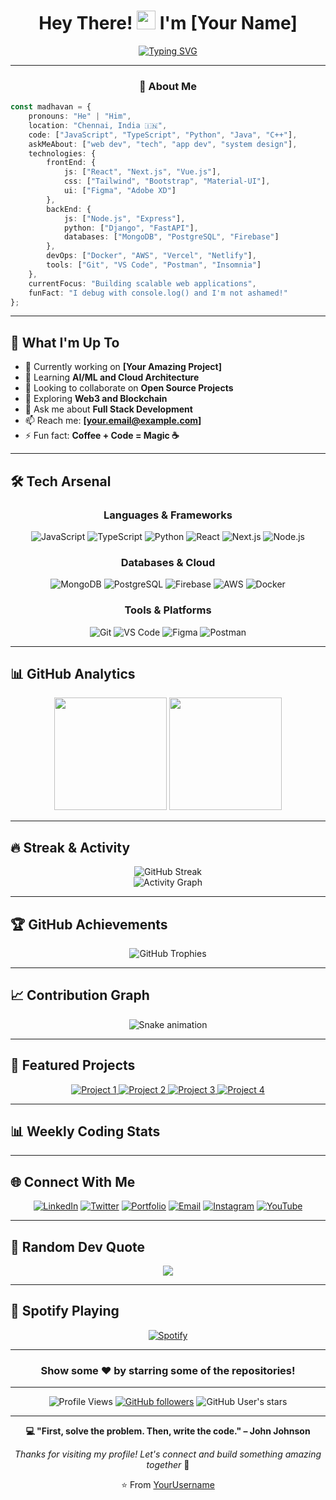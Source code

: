 <div align="center">
  
# Hey There! <img src="https://raw.githubusercontent.com/MartinHeinz/MartinHeinz/master/wave.gif" width="30px" height="30px" /> I'm [Your Name]

[![Typing SVG](https://readme-typing-svg.herokuapp.com?font=Fira+Code&pause=1000&color=2196F3&center=true&vCenter=true&width=435&lines=Full+Stack+Developer;Tech+Enthusiast;Problem+Solver;Open+Source+Contributor;Always+Learning+New+Things)](https://git.io/typing-svg)

</div>

---

<div align="center">
  
### 🚀 About Me

</div>

```typescript
const madhavan = {
    pronouns: "He" | "Him",
    location: "Chennai, India 🇮🇳",
    code: ["JavaScript", "TypeScript", "Python", "Java", "C++"],
    askMeAbout: ["web dev", "tech", "app dev", "system design"],
    technologies: {
        frontEnd: {
            js: ["React", "Next.js", "Vue.js"],
            css: ["Tailwind", "Bootstrap", "Material-UI"],
            ui: ["Figma", "Adobe XD"]
        },
        backEnd: {
            js: ["Node.js", "Express"],
            python: ["Django", "FastAPI"],
            databases: ["MongoDB", "PostgreSQL", "Firebase"]
        },
        devOps: ["Docker", "AWS", "Vercel", "Netlify"],
        tools: ["Git", "VS Code", "Postman", "Insomnia"]
    },
    currentFocus: "Building scalable web applications",
    funFact: "I debug with console.log() and I'm not ashamed!"
};
```

---

## 🎯 What I'm Up To

- 🔭 Currently working on **[Your Amazing Project]**
- 🌱 Learning **AI/ML and Cloud Architecture**
- 👯 Looking to collaborate on **Open Source Projects**
- 🤔 Exploring **Web3 and Blockchain**
- 💬 Ask me about **Full Stack Development**
- 📫 Reach me: **[your.email@example.com]**
- ⚡ Fun fact: **Coffee + Code = Magic ☕**

---

## 🛠️ Tech Arsenal

<div align="center">

### Languages & Frameworks
![JavaScript](https://img.shields.io/badge/JavaScript-F7DF1E?style=for-the-badge&logo=javascript&logoColor=black)
![TypeScript](https://img.shields.io/badge/TypeScript-007ACC?style=for-the-badge&logo=typescript&logoColor=white)
![Python](https://img.shields.io/badge/Python-3776AB?style=for-the-badge&logo=python&logoColor=white)
![React](https://img.shields.io/badge/React-20232A?style=for-the-badge&logo=react&logoColor=61DAFB)
![Next.js](https://img.shields.io/badge/Next.js-000000?style=for-the-badge&logo=next.js&logoColor=white)
![Node.js](https://img.shields.io/badge/Node.js-43853D?style=for-the-badge&logo=node.js&logoColor=white)

### Databases & Cloud
![MongoDB](https://img.shields.io/badge/MongoDB-4EA94B?style=for-the-badge&logo=mongodb&logoColor=white)
![PostgreSQL](https://img.shields.io/badge/PostgreSQL-316192?style=for-the-badge&logo=postgresql&logoColor=white)
![Firebase](https://img.shields.io/badge/Firebase-039BE5?style=for-the-badge&logo=Firebase&logoColor=white)
![AWS](https://img.shields.io/badge/Amazon_AWS-232F3E?style=for-the-badge&logo=amazon-aws&logoColor=white)
![Docker](https://img.shields.io/badge/Docker-2496ED?style=for-the-badge&logo=docker&logoColor=white)

### Tools & Platforms
![Git](https://img.shields.io/badge/Git-F05032?style=for-the-badge&logo=git&logoColor=white)
![VS Code](https://img.shields.io/badge/Visual_Studio_Code-0078D4?style=for-the-badge&logo=visual%20studio%20code&logoColor=white)
![Figma](https://img.shields.io/badge/Figma-F24E1E?style=for-the-badge&logo=figma&logoColor=white)
![Postman](https://img.shields.io/badge/Postman-FF6C37?style=for-the-badge&logo=postman&logoColor=white)

</div>

---

## 📊 GitHub Analytics

<div align="center">
  
<img height="180em" src="https://github-readme-stats-sigma-five.vercel.app/api?username=YourUsername&show_icons=true&theme=tokyonight&include_all_commits=true&count_private=true&hide_border=true&bg_color=0d1117"/>
<img height="180em" src="https://github-readme-stats-sigma-five.vercel.app/api/top-langs/?username=YourUsername&layout=compact&langs_count=8&theme=tokyonight&hide_border=true&bg_color=0d1117"/>

</div>

---

## 🔥 Streak & Activity

<div align="center">
  
<img src="https://streak-stats.demolab.com/?user=YourUsername&theme=tokyonight&hide_border=true&background=0d1117" alt="GitHub Streak"/>

</div>

<div align="center">
  
<img src="https://github-readme-activity-graph.vercel.app/graph?username=YourUsername&theme=tokyo-night&hide_border=true&bg_color=0d1117&color=708090&line=24292e&point=24292e" alt="Activity Graph"/>

</div>

---

## 🏆 GitHub Achievements

<div align="center">
  
<img src="https://github-profile-trophy.vercel.app/?username=YourUsername&theme=tokyonight&no-frame=true&column=7&margin-w=15&margin-h=15" alt="GitHub Trophies"/>

</div>

---

## 📈 Contribution Graph

<div align="center">

![Snake animation](https://raw.githubusercontent.com/YourUsername/YourUsername/output/github-contribution-grid-snake-dark.svg)

</div>

---

## 💼 Featured Projects

<div align="center">
  
<a href="https://github.com/YourUsername/project1">
  <img src="https://github-readme-stats-sigma-five.vercel.app/api/pin/?username=YourUsername&repo=project1&theme=tokyonight&hide_border=true&bg_color=0d1117" alt="Project 1"/>
</a>
<a href="https://github.com/YourUsername/project2">
  <img src="https://github-readme-stats-sigma-five.vercel.app/api/pin/?username=YourUsername&repo=project2&theme=tokyonight&hide_border=true&bg_color=0d1117" alt="Project 2"/>
</a>
<a href="https://github.com/YourUsername/project3">
  <img src="https://github-readme-stats-sigma-five.vercel.app/api/pin/?username=YourUsername&repo=project3&theme=tokyonight&hide_border=true&bg_color=0d1117" alt="Project 3"/>
</a>
<a href="https://github.com/YourUsername/project4">
  <img src="https://github-readme-stats-sigma-five.vercel.app/api/pin/?username=YourUsername&repo=project4&theme=tokyonight&hide_border=true&bg_color=0d1117" alt="Project 4"/>
</a>

</div>

---

## 📊 Weekly Coding Stats

<!--START_SECTION:waka-->
<!--END_SECTION:waka-->

---

## 🌐 Connect With Me

<div align="center">
  
[![LinkedIn](https://img.shields.io/badge/LinkedIn-0077B5?style=for-the-badge&logo=linkedin&logoColor=white)](https://linkedin.com/in/yourprofile)
[![Twitter](https://img.shields.io/badge/Twitter-1DA1F2?style=for-the-badge&logo=twitter&logoColor=white)](https://twitter.com/yourhandle)
[![Portfolio](https://img.shields.io/badge/Portfolio-FF5722?style=for-the-badge&logo=todoist&logoColor=white)](https://yourportfolio.com)
[![Email](https://img.shields.io/badge/Gmail-D14836?style=for-the-badge&logo=gmail&logoColor=white)](mailto:your.email@example.com)
[![Instagram](https://img.shields.io/badge/Instagram-E4405F?style=for-the-badge&logo=instagram&logoColor=white)](https://instagram.com/yourhandle)
[![YouTube](https://img.shields.io/badge/YouTube-FF0000?style=for-the-badge&logo=youtube&logoColor=white)](https://youtube.com/yourchannel)

</div>

---

## 💭 Random Dev Quote

<div align="center">
  
![](https://quotes-github-readme.vercel.app/api?type=horizontal&theme=tokyonight)

</div>

---

## 🎵 Spotify Playing

<div align="center">
  
[![Spotify](https://novatorem-kyzbk7wxl-bardiesel.vercel.app/api/spotify)](https://open.spotify.com/user/yourusername)

</div>

---

<div align="center">
  
### Show some ❤️ by starring some of the repositories!

</div>

---

<div align="center">
  
![Profile Views](https://komarev.com/ghpvc/?username=YourUsername&color=blueviolet&style=flat-square&label=Profile+Views)
[![GitHub followers](https://img.shields.io/github/followers/YourUsername?label=Follow&style=social)](https://github.com/YourUsername/?tab=follow)
![GitHub User's stars](https://img.shields.io/github/stars/YourUsername?style=social)

</div>

---

<div align="center">
  
**💻 "First, solve the problem. Then, write the code." – John Johnson**

*Thanks for visiting my profile! Let's connect and build something amazing together* 🚀

⭐️ From [YourUsername](https://github.com/YourUsername)

</div>